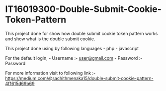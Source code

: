 # IT16019300-Double-Submit-Cookie-Token-Pattern

This project done for show how double submit cookie token pattern works and show what is the double submit cookie.

This project done using by following languages
    - php
    - javascript
    

For the default login,
    - Username :- user@gmail.com
    - Password :- Password
    
For more information visit to following link :- https://medium.com/@sachithmenaka15/double-submit-cookie-pattern-4f1615d69b69
